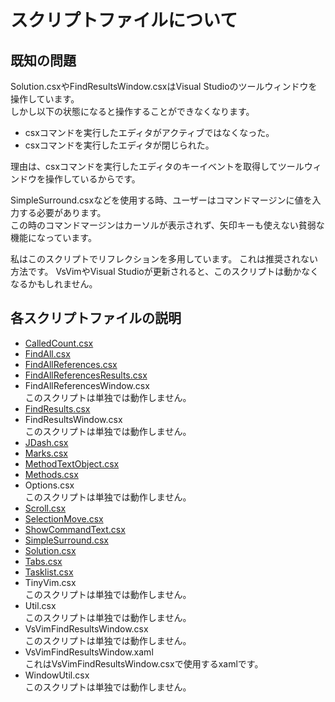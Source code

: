 スクリプトファイルについて
===

## 既知の問題

Solution.csxやFindResultsWindow.csxはVisual Studioのツールウィンドウを操作しています。  
しかし以下の状態になると操作することができなくなります。  

- csxコマンドを実行したエディタがアクティブではなくなった。  
- csxコマンドを実行したエディタが閉じられた。  

理由は、csxコマンドを実行したエディタのキーイベントを取得してツールウィンドウを操作しているからです。  

SimpleSurround.csxなどを使用する時、ユーザーはコマンドマージンに値を入力する必要があります。  
この時のコマンドマージンはカーソルが表示されず、矢印キーも使えない貧弱な機能になっています。  

私はこのスクリプトでリフレクションを多用しています。
これは推奨されない方法です。
VsVimやVisual Studioが更新されると、このスクリプトは動かなくなるかもしれません。

## 各スクリプトファイルの説明

- [CalledCount.csx](CalledCount.ja.md)
- [FindAll.csx](FindAll.ja.md)
- [FindAllReferences.csx](FindAllReferences.ja.md)
- [FindAllReferencesResults.csx](FindAllReferencesResults.ja.md)
- FindAllReferencesWindow.csx  
  このスクリプトは単独では動作しません。
- [FindResults.csx](FindResults.ja.md)
- FindResultsWindow.csx  
  このスクリプトは単独では動作しません。
- [JDash.csx](JDash.ja.md)
- [Marks.csx](Marks.ja.md)
- [MethodTextObject.csx](MethodTextObject.ja.md)
- [Methods.csx](Methods.ja.md)
- Options.csx  
  このスクリプトは単独では動作しません。
- [Scroll.csx](Scroll.ja.md)
- [SelectionMove.csx](SelectionMove.ja.md)
- [ShowCommandText.csx](ShowCommandText.ja.md)
- [SimpleSurround.csx](SimpleSurround.ja.md)
- [Solution.csx](Solution.ja.md)
- [Tabs.csx](Tabs.ja.md)
- [Tasklist.csx](TaskList.ja.md)
- TinyVim.csx  
  このスクリプトは単独では動作しません。
- Util.csx  
  このスクリプトは単独では動作しません。
- VsVimFindResultsWindow.csx  
  このスクリプトは単独では動作しません。
- VsVimFindResultsWindow.xaml  
  これはVsVimFindResultsWindow.csxで使用するxamlです。
- WindowUtil.csx  
  このスクリプトは単独では動作しません。
